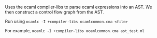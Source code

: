 Uses the ocaml compiler-libs to parse ocaml expressions into an AST. We then construct a control flow graph from the AST.

Run using `ocamlc -I +compiler-libs ocamlcommon.cma <file>`

For example, `ocamlc -I +compiler-libs ocamlcommon.cma ast_test.ml`
